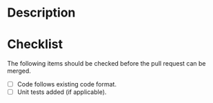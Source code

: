# Description
<!-- State the changes of the pull request below. -->

# Checklist
The following items should be checked before the pull request can be merged.
- [ ] Code follows existing code format.
- [ ] Unit tests added (if applicable).
